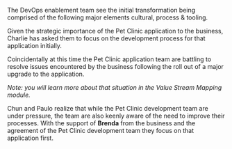 
The DevOps enablement team see the initial transformation being comprised of the following major elements cultural, process & tooling.

Given the strategic importance of the Pet Clinic application to the business, Charlie has asked them to focus on the development process for that application initially.

Coincidentally at this time the Pet Clinic application team are battling to resolve issues encountered by the business following the roll out of a major upgrade to the application. 

_Note: you will learn more about that situation in the Value Stream Mapping module._

Chun and Paulo realize that while the Pet Clinic development team are under pressure, the team are also keenly aware of the need to improve their processes. With the support of **Brenda** from the business and the agreement of the Pet Clinic development team they focus on that application first.